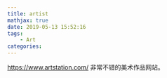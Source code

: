 ```yaml
---
title: artist
mathjax: true
date: 2019-05-13 15:52:16
tags:
    - Art
categories:
---
```

https://www.artstation.com/ 非常不错的美术作品网站。